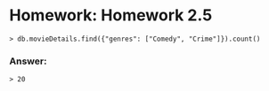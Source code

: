 # Homework: Homework 2.5

`````
> db.movieDetails.find({"genres": ["Comedy", "Crime"]}).count()

`````
### Answer:

`````
> 20

`````
